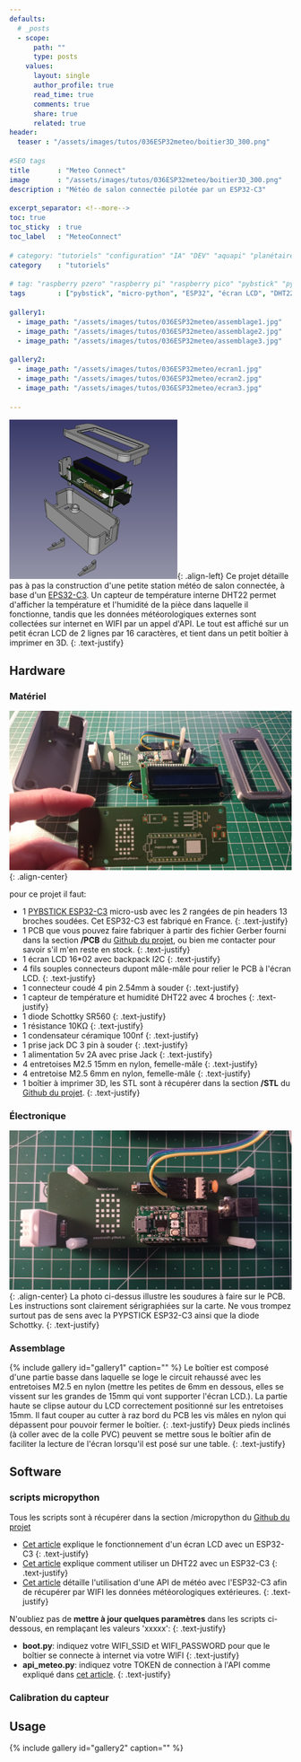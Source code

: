 ```yaml
---
defaults:
  # _posts
  - scope:
      path: ""
      type: posts
    values:
      layout: single
      author_profile: true
      read_time: true
      comments: true
      share: true
      related: true
header: 
  teaser : "/assets/images/tutos/036ESP32meteo/boitier3D_300.png"

#SEO tags
title       : "Meteo Connect"
image       : "/assets/images/tutos/036ESP32meteo/boitier3D_300.png"
description : "Météo de salon connectée pilotée par un ESP32-C3"

excerpt_separator: <!--more-->
toc: true
toc_sticky  : true
toc_label   : "MeteoConnect"

# category: "tutoriels" "configuration" "IA" "DEV" "aquapi" "planétaire" 
category    : "tutoriels" 

# tag: "raspberry pzero" "raspberry pi" "raspberry pico" "pybstick" "python3" "micro-pyhton" "électronique"
tags        : ["pybstick", "micro-python", "ESP32", "écran LCD", "DHT22"]

gallery1:
  - image_path: "/assets/images/tutos/036ESP32meteo/assemblage1.jpg"
  - image_path: "/assets/images/tutos/036ESP32meteo/assemblage2.jpg"
  - image_path: "/assets/images/tutos/036ESP32meteo/assemblage3.jpg"

gallery2:
  - image_path: "/assets/images/tutos/036ESP32meteo/ecran1.jpg"
  - image_path: "/assets/images/tutos/036ESP32meteo/ecran2.jpg"
  - image_path: "/assets/images/tutos/036ESP32meteo/ecran3.jpg"

---
```


![MeteoCOnnect](/assets/images/tutos/036ESP32meteo/boitier3D_300.png){: .align-left}
Ce projet détaille pas à pas la construction d'une petite station météo de salon connectée, à base d'un [EPS32-C3](https://papsdroidfr.github.io/configuration/Pybstick-C3/). Un capteur de température interne DHT22 permet d'afficher la température et l'humidité de la pièce dans laquelle il fonctionne, tandis que les données météorologiques externes sont collectées sur internet en WIFI par un appel d'API. Le tout est affiché sur un petit écran LCD de 2 lignes par 16 caractères, et tient dans un petit boîtier à imprimer en 3D.
{: .text-justify}

## Hardware

### Matériel

![MeteoCOnnect](/assets/images/tutos/036ESP32meteo/materiel.jpg){: .align-center}

pour ce projet il faut:

* 1 [PYBSTICK ESP32-C3](https://shop.mchobby.be/fr/pybstick/2505-pybstick26-esp32-c3-micropython-et-arduino-3232100025059.html) micro-usb avec les 2 rangées de pin headers 13 broches soudées. Cet ESP32-C3 est fabriqué en France.
{: .text-justify}
* 1 PCB que vous pouvez faire fabriquer à partir des fichier Gerber fourni dans la section **/PCB** du [Github du projet](https://github.com/papsdroidfr/MeteoConnect), ou bien me contacter pour savoir s'il m'en reste en stock.
{: .text-justify}
* 1 écran LCD 16*02 avec backpack I2C
{: .text-justify}
* 4 fils souples connecteurs dupont mâle-mâle pour relier le PCB à l'écran LCD.
{: .text-justify}
* 1 connecteur coudé 4 pin 2.54mm à souder
{: .text-justify}
* 1 capteur de température et humidité DHT22 avec 4 broches
{: .text-justify}
* 1 diode Schottky SR560
{: .text-justify}
* 1 résistance 10KΩ
{: .text-justify}
* 1 condensateur céramique 100nf
{: .text-justify}
* 1 prise jack DC 3 pin à souder
{: .text-justify}
* 1 alimentation 5v 2A avec prise Jack
{: .text-justify}
* 4 entretoises M2.5 15mm en nylon, femelle-mâle 
{: .text-justify}
* 4 entretoise M2.5 6mm en nylon, femelle-mâle
{: .text-justify}
* 1 boîtier à imprimer 3D, les STL sont à récupérer dans la section **/STL** du [Github du projet](https://github.com/papsdroidfr/MeteoConnect).
{: .text-justify}

### Électronique

![MeteoCOnnect](/assets/images/tutos/036ESP32meteo/PCB_assemblage.jpg){: .align-center}
La photo ci-dessus illustre les soudures à faire sur le PCB. Les instructions sont clairement sérigraphiées sur la carte. Ne vous trompez surtout pas de sens avec la PYPSTICK ESP32-C3 ainsi que la diode Schottky.
{: .text-justify}

### Assemblage

{% include gallery id="gallery1" caption="" %}
Le boîtier est composé d'une partie basse dans laquelle se loge le circuit rehaussé avec les entretoises M2.5 en nylon (mettre les petites de 6mm en dessous, elles se vissent sur les grandes de 15mm qui vont supporter l'écran LCD.). La partie haute se clipse autour du LCD correctement positionné sur les entretoises 15mm. Il faut couper au cutter à raz bord du PCB les vis mâles en nylon qui dépassent pour pouvoir fermer le boîtier.
{: .text-justify}
Deux pieds inclinés (à coller avec de la colle PVC) peuvent se mettre sous le boîtier afin de faciliter la lecture de l'écran lorsqu'il est posé sur une table.
{: .text-justify}

## Software

### scripts micropython

Tous les scripts sont à récupérer dans la section /micropython du [Github du projet](https://github.com/papsdroidfr/MeteoConnect)

* [Cet article](https://papsdroidfr.github.io/dev/ESP32-LCD/) explique le fonctionnement d'un écran LCD avec un ESP32-C3
{: .text-justify}
* [Cet article](https://papsdroidfr.github.io/dev/ESP32-DHT22/) explique comment utiliser un DHT22 avec un ESP32-C3
{: .text-justify}
* [Cet article](https://papsdroidfr.github.io/dev/meteoESP32/) détaille l'utilisation d'une API de météo avec l'ESP32-C3 afin de récupérer par WIFI les données météorologiques extérieures.
{: .text-justify}

N'oubliez pas de **mettre à jour quelques paramètres** dans les scripts ci-dessous, en remplaçant les valeurs 'xxxxx':
{: .text-justify}

* **boot.py**: indiquez votre WIFI_SSID et WIFI_PASSWORD pour que le boîtier se connecte à internet via votre WIFI
{: .text-justify}
* **api_meteo.py**: indiquez votre TOKEN de connection à l'API comme expliqué dans [cet article](https://papsdroidfr.github.io/dev/meteoESP32/).
{: .text-justify}

### Calibration du capteur

## Usage
{% include gallery id="gallery2" caption="" %}